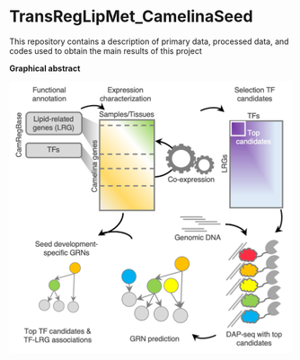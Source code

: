 # TransRegLipMet_CamelinaSeed

This repository contains a description of primary data, processed data, and codes used to obtain the main results of this project

**Graphical abstract**


<img src="_img/graphical_abstract.png" alt="Graphical Abstract" width="550"/> 
